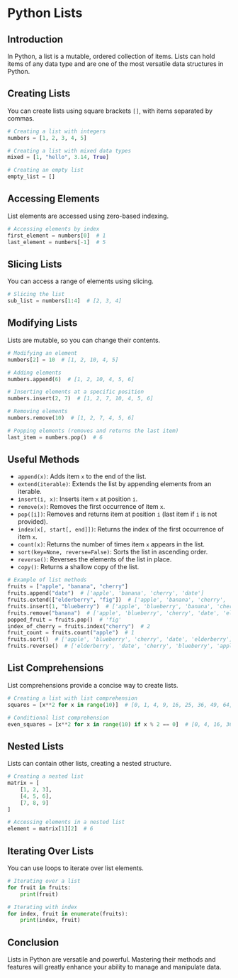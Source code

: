 # Python Lists 

## Introduction

In Python, a list is a mutable, ordered collection of items. Lists can hold items of any data type and are one of the most versatile data structures in Python.

## Creating Lists

You can create lists using square brackets `[]`, with items separated by commas.

```python
# Creating a list with integers
numbers = [1, 2, 3, 4, 5]

# Creating a list with mixed data types
mixed = [1, "hello", 3.14, True]

# Creating an empty list
empty_list = []
```

## Accessing Elements

List elements are accessed using zero-based indexing.

```python
# Accessing elements by index
first_element = numbers[0]  # 1
last_element = numbers[-1]  # 5
```

## Slicing Lists

You can access a range of elements using slicing.

```python
# Slicing the list
sub_list = numbers[1:4]  # [2, 3, 4]
```

## Modifying Lists

Lists are mutable, so you can change their contents.

```python
# Modifying an element
numbers[2] = 10  # [1, 2, 10, 4, 5]

# Adding elements
numbers.append(6)  # [1, 2, 10, 4, 5, 6]

# Inserting elements at a specific position
numbers.insert(2, 7)  # [1, 2, 7, 10, 4, 5, 6]

# Removing elements
numbers.remove(10)  # [1, 2, 7, 4, 5, 6]

# Popping elements (removes and returns the last item)
last_item = numbers.pop()  # 6
```

## Useful Methods

- `append(x)`: Adds item `x` to the end of the list.
- `extend(iterable)`: Extends the list by appending elements from an iterable.
- `insert(i, x)`: Inserts item `x` at position `i`.
- `remove(x)`: Removes the first occurrence of item `x`.
- `pop([i])`: Removes and returns item at position `i` (last item if `i` is not provided).
- `index(x[, start[, end]])`: Returns the index of the first occurrence of item `x`.
- `count(x)`: Returns the number of times item `x` appears in the list.
- `sort(key=None, reverse=False)`: Sorts the list in ascending order.
- `reverse()`: Reverses the elements of the list in place.
- `copy()`: Returns a shallow copy of the list.

```python
# Example of list methods
fruits = ["apple", "banana", "cherry"]
fruits.append("date")  # ['apple', 'banana', 'cherry', 'date']
fruits.extend(["elderberry", "fig"])  # ['apple', 'banana', 'cherry', 'date', 'elderberry', 'fig']
fruits.insert(1, "blueberry")  # ['apple', 'blueberry', 'banana', 'cherry', 'date', 'elderberry', 'fig']
fruits.remove("banana")  # ['apple', 'blueberry', 'cherry', 'date', 'elderberry', 'fig']
popped_fruit = fruits.pop()  # 'fig'
index_of_cherry = fruits.index("cherry")  # 2
fruit_count = fruits.count("apple")  # 1
fruits.sort()  # ['apple', 'blueberry', 'cherry', 'date', 'elderberry']
fruits.reverse()  # ['elderberry', 'date', 'cherry', 'blueberry', 'apple']
```

## List Comprehensions

List comprehensions provide a concise way to create lists.

```python
# Creating a list with list comprehension
squares = [x**2 for x in range(10)]  # [0, 1, 4, 9, 16, 25, 36, 49, 64, 81]

# Conditional list comprehension
even_squares = [x**2 for x in range(10) if x % 2 == 0]  # [0, 4, 16, 36, 64]
```

## Nested Lists

Lists can contain other lists, creating a nested structure.

```python
# Creating a nested list
matrix = [
    [1, 2, 3],
    [4, 5, 6],
    [7, 8, 9]
]

# Accessing elements in a nested list
element = matrix[1][2]  # 6
```

## Iterating Over Lists

You can use loops to iterate over list elements.

```python
# Iterating over a list
for fruit in fruits:
    print(fruit)

# Iterating with index
for index, fruit in enumerate(fruits):
    print(index, fruit)
```

## Conclusion

Lists in Python are versatile and powerful. Mastering their methods and features will greatly enhance your ability to manage and manipulate data.
